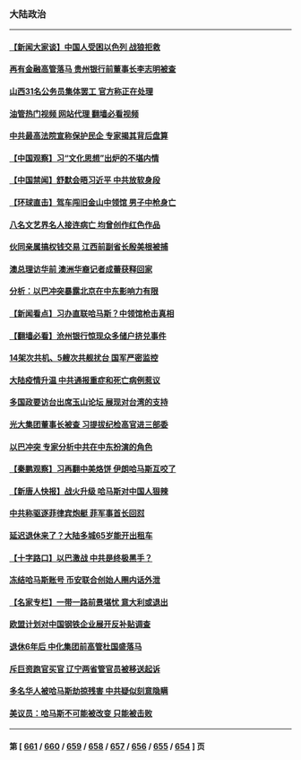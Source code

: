 ### 大陆政治
---
#### [【新闻大家谈】中国人受困以色列 战狼拒救](../../pages/ncid277/n14093142.md?10120045) 
#### [再有金融高管落马 贵州银行前董事长李志明被查](../../pages/ncid277/n14093107.md?10120045) 
#### [山西31名公务员集体罢工 官方称正在处理](../../pages/ncid277/n14092985.md?10120045) 
#### [油管热门视频 网站代理 翻墙必看视频](http://138.2.39.72:81/youtube.html?epic-marker?10120045)
#### [中共最高法院宣称保护民企 专家揭其背后盘算](../../pages/ncid277/n14092789.md?10120045) 
#### [【中国观察】习“文化思想”出炉的不堪内情](../../pages/ncid277/n14092890.md?10120045) 
#### [【中国禁闻】舒默会晤习近平 中共放软身段](../../pages/ncid277/n14092250.md?10120045) 
#### [【环球直击】驾车闯旧金山中领馆 男子中枪身亡](../../pages/ncid277/n14092383.md?10120045) 
#### [八名文艺界名人接连病亡 均曾创作红色作品](../../pages/ncid277/n14092733.md?10120045) 
#### [伙同亲属搞权钱交易 江西前副省长殷美根被捕](../../pages/ncid277/n14092779.md?10120045) 
#### [澳总理访华前 澳洲华裔记者成蕾获释回家](../../pages/ncid277/n14092731.md?10120045) 
#### [分析：以巴冲突暴露北京在中东影响力有限](../../pages/ncid277/n14092656.md?10120045) 
#### [【新闻看点】习办直联哈马斯？中领馆枪击真相](../../pages/ncid277/n14092529.md?10120045) 
#### [【翻墙必看】沧州银行惊现众多储户挤兑事件](../../pages/ncid277/n14092706.md?10120045) 
#### [14架次共机、5艘次共舰扰台 国军严密监控](../../pages/ncid277/n14092638.md?10120045) 
#### [大陆疫情升温 中共通报重症和死亡病例惹议](../../pages/ncid277/n14092639.md?10120045) 
#### [多国政要访台出席玉山论坛 展现对台湾的支持](../../pages/ncid277/n14092603.md?10120045) 
#### [光大集团董事长被查 习提拔纪检高官进三部委](../../pages/ncid277/n14092463.md?10120045) 
#### [以巴冲突 专家分析中共在中东扮演的角色](../../pages/ncid277/n14090037.md?10120045) 
#### [【秦鹏观察】习再翻中美烙饼 伊朗哈马斯互咬了](../../pages/ncid277/n14092462.md?10120045) 
#### [【新唐人快报】战火升级 哈马斯对中国人狠辣](../../pages/ncid277/n14092436.md?10120045) 
#### [中共称驱逐菲律宾炮艇 菲军事首长回怼](../../pages/ncid277/n14092379.md?10120045) 
#### [延迟退休来了？大陆多城65岁能开出租车](../../pages/ncid277/n14092438.md?10120045) 
#### [【十字路口】以巴激战 中共是终极黑手？](../../pages/ncid277/n14092269.md?10120045) 
#### [冻结哈马斯账号 币安联合创始人圈内话外泄](../../pages/ncid277/n14092371.md?10120045) 
#### [【名家专栏】一带一路前景堪忧 意大利或退出](../../pages/ncid277/n14091445.md?10120045) 
#### [欧盟计划对中国钢铁企业展开反补贴调查](../../pages/ncid277/n14092327.md?10120045) 
#### [退休6年后 中化集团前高管杜国盛落马](../../pages/ncid277/n14092171.md?10120045) 
#### [斥巨资跑官买官 辽宁两省管官员被移送起诉](../../pages/ncid277/n14092180.md?10120045) 
#### [多名华人被哈马斯劫掠残害 中共疑似刻意隐瞒](../../pages/ncid277/n14092189.md?10120045) 
#### [美议员：哈马斯不可能被改变 只能被击败](../../pages/ncid277/n14092173.md?10120045) 

---
#### 第 [ [661](./661.md?10120045) / [660](./660.md?10120045) / [659](./659.md?10120045) / [658](./658.md?10120045) / [657](./657.md?10120045) / [656](./656.md?10120045) / [655](./655.md?10120045) / [654](./654.md?10120045) ] 页
